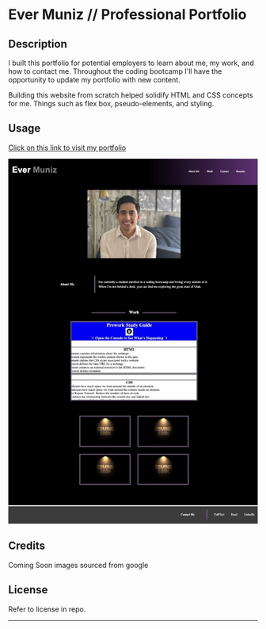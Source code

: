 
# Ever Muniz // Professional Portfolio

## Description

I built this portfolio for potential employers to learn about me, my work, and how to contact me. Throughout the coding bootcamp I'll have the opportunity to update my portfolio with new content. 

Building this website from scratch helped solidify HTML and CSS concepts for me. Things such as flex box, pseudo-elements, and styling. 

## Usage

[Click on this link to visit my portfolio](https://evermuniz.github.io/Ever-Muniz-Portfolio)


![Screenshot](./Assets/images/app-screenshot.jpeg)




## Credits

Coming Soon images sourced from google

## License

Refer to license in repo.

---